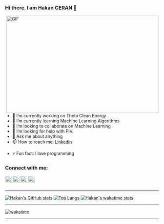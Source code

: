 <!--
  -- Author:
  -- Date:
  -- Content:
  -->

### Hi there. I am Hakan CERAN 👋

<img align="right" alt="GIF" src="https://magiccopy.xyz/assets/images/hadder.gif" width="500" height="320" />
 
- 🔭 I’m currently working on Theta Clean Energy
- 🌱 I’m currently learning Machine Learning Algorithms
- 👯 I’m looking to collaborate on Machine Learning
- 🤔 I’m looking for help with PIV.
- 💬 Ask me about anything
- 📫 How to reach me: [Linkedin](https://www.linkedin.com/in/hakanceran/)
<!--  - 😄 Pronouns: ... -->
- ⚡ Fun fact: I love programming

### Connect with me:
[<img align="left" alt="mertdemir | Medium"    width="22px" src="https://cdn.jsdelivr.net/npm/simple-icons@v3/icons/medium.svg"    />](https://hakanceran.medium.com/)
[<img align="left" alt="mertdemir | Twitter"   width="22px" src="https://cdn.jsdelivr.net/npm/simple-icons@v3/icons/twitter.svg"   />](https://twitter.com/hakanceran64)
[<img align="left" alt="mertdemir | LinkedIn"  width="22px" src="https://cdn.jsdelivr.net/npm/simple-icons@v3/icons/linkedin.svg"  />](https://www.linkedin.com/in/hakanceran/)
[<img align="left" alt="mertdemir | Instagram" width="22px" src="https://cdn.jsdelivr.net/npm/simple-icons@v3/icons/instagram.svg" />](https://www.instagram.com/muhendis.okur/)

<br>
<br>

---

[![Hakan's GitHub stats](https://github-readme-stats.vercel.app/api?username=hakanceran64&theme=tokyonight)](https://github.com/hakanceran64/github-readme-stats)
[![Top Langs](https://github-readme-stats.vercel.app/api/top-langs/?username=hakanceran64&layout=compact)](https://github.com/hakanceran64/github-readme-stats)
[![Hakan's wakatime stats](https://github-readme-stats.vercel.app/api/wakatime?username=hakanceran&layout=compact)](https://github.com/hakanceran64/github-readme-stats)

---

[![wakatime](https://wakatime.com/badge/user/3c7a50f7-fbe6-44cd-bb8b-623bd7ce08b2.svg)](https://wakatime.com/@3c7a50f7-fbe6-44cd-bb8b-623bd7ce08b2)

---
